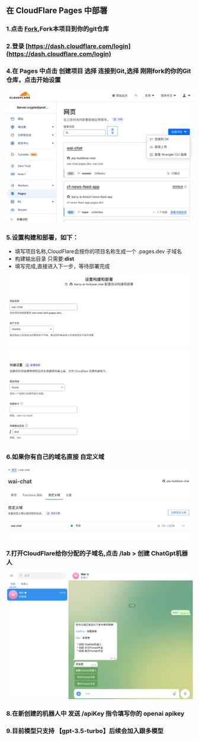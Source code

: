 ## 在 CloudFlare Pages 中部署

### 1.点击 [Fork](https://github.com/ptp-build/wai-chat/fork),Fork本项目到你的git仓库
### 2.登录 [https://dash.cloudflare.com/login](https://dash.cloudflare.com/login)
### 4.在 Pages 中点击 创建项目 选择 连接到Git,选择 刚刚fork的你的Git仓库，点击开始设置
  <img src="./images/cf-pages-step1.jpeg" alt="在 Pages 中 创建项目"/>

### 5.设置构建和部署，如下：

- 填写项目名称,CloudFlare会按你的项目名称生成一个 .pages.dev 子域名
- 构建输出目录 只需要:**dist**
- 填写完成,直接进入下一步，等待部署完成
<img src="./images/cf-pages-step2.jpeg" alt="自定义域"/>

### 6.如果你有自己的域名直接 自定义域

<img src="./images/cf-pages-step3.jpeg" alt="自定义域"/>

### 7.打开CloudFlare给你分配的子域名,点击 /lab > 创建 ChatGpt机器人

<img src="./images/create-chatgpt-bot.jpeg" alt="ChatGpt机器人"/>

### 8.在新创建的机器人中 发送 /apiKey 指令填写你的 openai apikey

### 9.目前模型只支持 【gpt-3.5-turbo】后续会加入跟多模型


